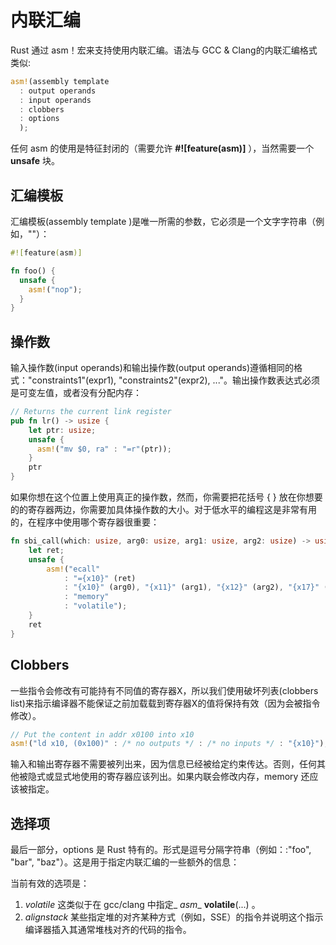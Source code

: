 # 内联汇编

Rust 通过 asm！宏来支持使用内联汇编。语法与 GCC & Clang的内联汇编格式类似:

 ```rust
asm!(assembly template
   : output operands
   : input operands
   : clobbers
   : options
   );
 ```

任何 asm 的使用是特征封闭的（需要允许 **#![feature(asm)]** ），当然需要一个 **unsafe** 块。

## 汇编模板

汇编模板(assembly template )是唯一所需的参数，它必须是一个文字字符串（例如，""）：

```rust
#![feature(asm)]

fn foo() {
  unsafe {
    asm!("nop");
  }
}
```

## 操作数

输入操作数(input operands)和输出操作数(output operands)遵循相同的格式："constraints1"(expr1), "constraints2"(expr2), ..."。输出操作数表达式必须是可变左值，或者没有分配内存：

```rust
// Returns the current link register
pub fn lr() -> usize {
    let ptr: usize;
    unsafe {
      asm!("mv $0, ra" : "=r"(ptr));
    }
    ptr
}
```

如果你想在这个位置上使用真正的操作数，然而，你需要把花括号 { } 放在你想要的的寄存器两边，你需要加具体操作数的大小。对于低水平的编程这是非常有用的，在程序中使用哪个寄存器很重要：

```rust
fn sbi_call(which: usize, arg0: usize, arg1: usize, arg2: usize) -> usize {
    let ret;
    unsafe {
        asm!("ecall"
            : "={x10}" (ret)
            : "{x10}" (arg0), "{x11}" (arg1), "{x12}" (arg2), "{x17}" (which)
            : "memory"
            : "volatile");
    }
    ret
}	
```

## Clobbers

一些指令会修改有可能持有不同值的寄存器X，所以我们使用破坏列表(clobbers list)来指示编译器不能保证之前加载载到寄存器X的值将保持有效（因为会被指令修改）。

```rust
// Put the content in addr x0100 into x10
asm!("ld x10, (0x100)" : /* no outputs */ : /* no inputs */ : "{x10}");
```

输入和输出寄存器不需要被列出来，因为信息已经被给定约束传达。否则，任何其他被隐式或显式地使用的寄存器应该列出。如果内联会修改内存，memory 还应该被指定。

## 选择项

最后一部分，options 是 Rust 特有的。形式是逗号分隔字符串（例如：:"foo", "bar", "baz"）。这是用于指定内联汇编的一些额外的信息：　　　　

当前有效的选项是：　　　　

1. *volatile*  这类似于在 gcc/clang 中指定_ _asm__ __volatile__(...) 。　　
2. *alignstack* 某些指定堆的对齐某种方式（例如，SSE）的指令并说明这个指示编译器插入其通常堆栈对齐的代码的指令。　